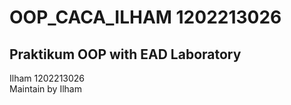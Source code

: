 # OOP_CACA_ILHAM 1202213026
## Praktikum OOP with EAD Laboratory
Ilham 1202213026</br>
Maintain by Ilham 
